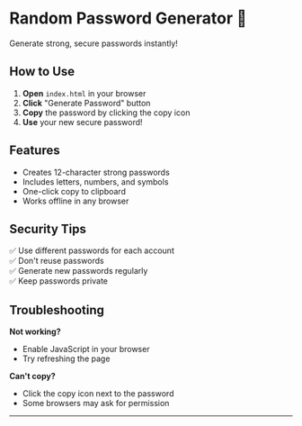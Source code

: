 # Random Password Generator 🔐

Generate strong, secure passwords instantly!

## How to Use

1. **Open** `index.html` in your browser
2. **Click** "Generate Password" button  
3. **Copy** the password by clicking the copy icon
4. **Use** your new secure password!

## Features

- Creates 12-character strong passwords
- Includes letters, numbers, and symbols
- One-click copy to clipboard
- Works offline in any browser

## Security Tips

✅ Use different passwords for each account  
✅ Don't reuse passwords  
✅ Generate new passwords regularly  
✅ Keep passwords private

## Troubleshooting

**Not working?** 
- Enable JavaScript in your browser
- Try refreshing the page

**Can't copy?**
- Click the copy icon next to the password
- Some browsers may ask for permission

---

